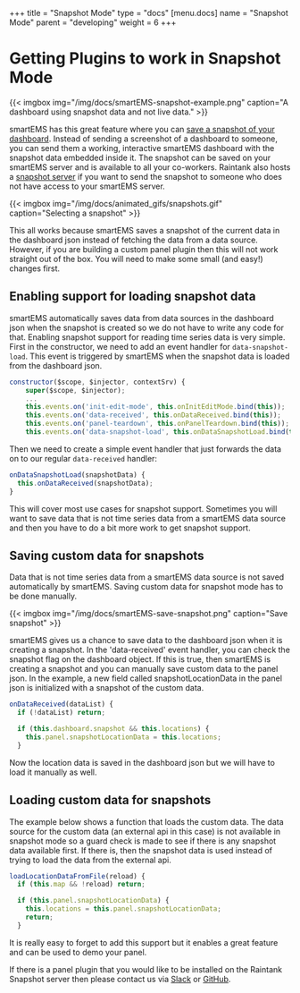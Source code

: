 +++
title = "Snapshot Mode"
type = "docs"
[menu.docs]
name = "Snapshot Mode"
parent = "developing"
weight = 6
+++

# Getting Plugins to work in Snapshot Mode

{{< imgbox img="/img/docs/smartEMS-snapshot-example.png" caption="A dashboard using snapshot data and not live data." >}}

smartEMS has this great feature where you can [save a snapshot of your dashboard](http://docs.grafana.org/reference/sharing/). Instead of sending a screenshot of a dashboard to someone, you can send them a working, interactive smartEMS dashboard with the snapshot data embedded inside it. The snapshot can be saved on your smartEMS server and is available to all your co-workers. Raintank also hosts a [snapshot server](http://snapshot.raintank.io/) if you want to send the snapshot to someone who does not have access to your smartEMS server.

{{< imgbox img="/img/docs/animated_gifs/snapshots.gif" caption="Selecting a snapshot" >}}

This all works because smartEMS saves a snapshot of the current data in the dashboard json instead of fetching the data from a data source. However, if you are building a custom panel plugin then this will not work straight out of the box. You will need to make some small (and easy!) changes first.

## Enabling support for loading snapshot data

smartEMS automatically saves data from data sources in the dashboard json when the snapshot is created so we do not have to write any code for that. Enabling snapshot support for reading time series data is very simple. First in the constructor, we need to add an event handler for `data-snapshot-load`. This event is triggered by smartEMS when the snapshot data is loaded from the dashboard json.

```javascript
constructor($scope, $injector, contextSrv) {
    super($scope, $injector);
    ...
    this.events.on('init-edit-mode', this.onInitEditMode.bind(this));
    this.events.on('data-received', this.onDataReceived.bind(this));
    this.events.on('panel-teardown', this.onPanelTeardown.bind(this));
    this.events.on('data-snapshot-load', this.onDataSnapshotLoad.bind(this));
```

Then we need to create a simple event handler that just forwards the data on to our regular `data-received` handler:

```javascript
onDataSnapshotLoad(snapshotData) {
  this.onDataReceived(snapshotData);
}
```

This will cover most use cases for snapshot support. Sometimes you will want to save data that is not time series data from a smartEMS data source and then you have to do a bit more work to get snapshot support.

## Saving custom data for snapshots

Data that is not time series data from a smartEMS data source is not saved automatically by smartEMS. Saving custom data for snapshot mode has to be done manually.

{{< imgbox img="/img/docs/smartEMS-save-snapshot.png" caption="Save snapshot" >}}

smartEMS gives us a chance to save data to the dashboard json when it is creating a snapshot. In the 'data-received' event handler, you can check the snapshot flag on the dashboard object. If this is true, then smartEMS is creating a snapshot and you can manually save custom data to the panel json. In the example, a new field called snapshotLocationData in the panel json is initialized with a snapshot of the custom data.

```javascript
onDataReceived(dataList) {
  if (!dataList) return;

  if (this.dashboard.snapshot && this.locations) {
    this.panel.snapshotLocationData = this.locations;
  }
```

Now the location data is saved in the dashboard json but we will have to load it manually as well.

## Loading custom data for snapshots

The example below shows a function that loads the custom data. The data source for the custom data (an external api in this case) is not available in snapshot mode so a guard check is made to see if there is any snapshot data available first. If there is, then the snapshot data is used instead of trying to load the data from the external api.

```javascript
loadLocationDataFromFile(reload) {
  if (this.map && !reload) return;

  if (this.panel.snapshotLocationData) {
    this.locations = this.panel.snapshotLocationData;
    return;
  }
```

It is really easy to forget to add this support but it enables a great feature and can be used to demo your panel.

If there is a panel plugin that you would like to be installed on the Raintank Snapshot server then please contact us via [Slack](https://raintank.slack.com) or [GitHub](https://github.com/smartems/smartems).

